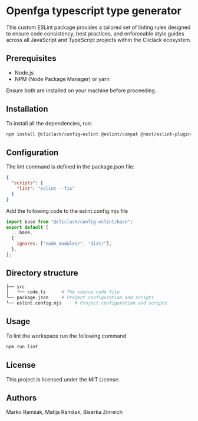 # Openfga typescript type generator

This custom ESLint package provides a tailored set of linting rules designed to ensure code consistency, best practices, and enforceable style guides across all JavaScript and TypeScript projects within the Cliclack ecosystem.

## Prerequisites

- Node.js
- NPM (Node Package Manager) or yarn

Ensure both are installed on your machine before proceeding.

## Installation

To install all the dependencies, run:

```bash
npm install @cliclack/config-eslint @eslint/compat @next/eslint-plugin-next @typescript-eslint/eslint-plugin @typescript-eslint/parser eslint eslint-config-next eslint-config-prettier eslint-config-react eslint-import-resolver-typescript eslint-plugin-import eslint-plugin-jsdoc eslint-plugin-prettier eslint-plugin-react eslint-plugin-react-hooks eslint-plugin-react-refresh eslint-plugin-simple-import-sort prettier typescript --save-dev
```

## Configuration

The lint command is defined in the package.json file:

```json
{
  "scripts": {
    "lint": "eslint --fix"
  }
}
```

Add the following code to the eslint.config.mjs file

```js
import base from "@cliclack/config-eslint/base";
export default [
  ...base,
  {
    ignores: ["node_modules/", "dist/"],
  },
];
```

## Directory structure

```bash
├── src
│   └── code.ts      # The source code file
└── package.json     # Project configuration and scripts
└── eslint.config.mjs     # Project configuration and scripts

```

## Usage

To lint the workspace run the following command

```bash
npm run lint
```

## License

This project is licensed under the MIT License.

## Authors

Marko Ramšak, Matija Ramšak, Biserka Zinreich
